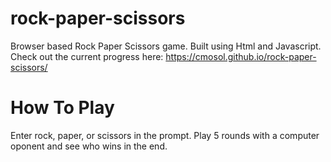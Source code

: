 # rock-paper-scissors
Browser based Rock Paper Scissors game. Built using Html and Javascript. Check out the current progress here:  https://cmosol.github.io/rock-paper-scissors/
# How To Play
Enter rock, paper, or scissors in the prompt. Play 5 rounds with a computer oponent and see who wins in the end.  
